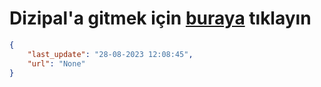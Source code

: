 # Dizipal'a gitmek için [buraya](None) tıklayın
    
```json
{
    "last_update": "28-08-2023 12:08:45",
    "url": "None"
}
```